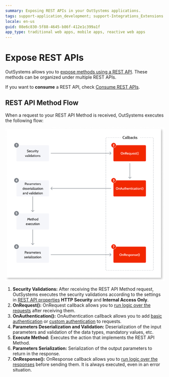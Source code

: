 ```yaml
---
summary: Exposing REST APIs in your OutSystems applications.
tags: support-application_development; support-Integrations_Extensions
locale: en-us
guid: 08e6c830-5f88-4645-b86f-412e1c399a1f
app_type: traditional web apps, mobile apps, reactive web apps
---
```


# Expose REST APIs

OutSystems allows you to [expose methods using a REST API](<expose-a-rest-api.md>). These methods can be organized under multiple REST APIs.

<div class="info" markdown="1">

If you want to **consume** a REST API, check [Consume REST APIs](../consume-rest-apis/intro.md).

</div>


## REST API Method Flow

When a request to your REST API Method is received, OutSystems executes the following flow:

![](images/rest-expose-method-flow-diag.png)

1. **Security Validations:** After receiving the REST API Method request, OutSystems executes the security validations according to the settings in [REST API properties](../../../ref/lang/auto/ServiceStudio.Plugin.RESTService.RestService.final.md) **HTTP Security** and **Internal Access Only**. 
1. **OnRequest():** OnRequest callback allows you to [run logic over the requests](<preprocess-rest-api-requests.md>) after receiving them. 
1. **OnAuthentication():** OnAuthentication callback allows you to add [basic authentication](<add-basic-authentication-to-an-exposed-rest-api.md>) or [custom authentication](<add-custom-authentication-to-an-exposed-rest-api.md>) to requests. 
1. **Parameters Deserialization and Validation:** Deserialization of the input parameters and validation of the data types, mandatory values, etc. 
1. **Execute Method:** Executes the action that implements the REST API Method. 
1. **Parameters Serialization:** Serialization of the output parameters to return in the response. 
1. **OnResponse():** OnResponse callback allows you to [run logic over the responses](<customize-rest-api-responses.md>) before sending them. It is always executed, even in an error situation. 
